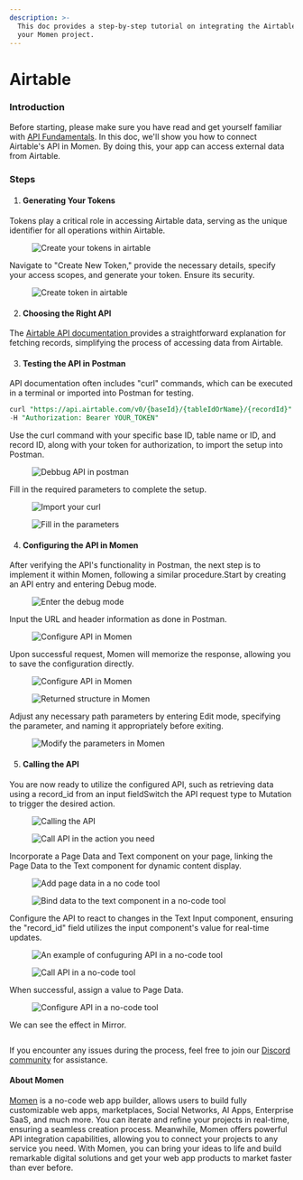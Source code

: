 ```yaml
---
description: >-
  This doc provides a step-by-step tutorial on integrating the Airtable API with
  your Momen project.
---
```


# Airtable

### Introduction

Before starting, please make sure you have read and get yourself familiar with [API Fundamentals](https://docs.momen.app/data/api/api-fundamentals). In this doc, we'll show you how to connect Airtable's API in Momen. By doing this, your app can access external data from Airtable.&#x20;

### Steps

1. #### Generating Your Tokens

Tokens play a critical role in accessing Airtable data, serving as the unique identifier for all operations within Airtable.

<figure><img src="../../../.gitbook/assets/1 (34).png" alt="Create your tokens in airtable"><figcaption></figcaption></figure>

Navigate to "Create New Token," provide the necessary details, specify your access scopes, and generate your token. Ensure its security.

<figure><img src="../../../.gitbook/assets/2 (29).png" alt="Create token in airtable"><figcaption></figcaption></figure>

2. #### Choosing the Right API

The [Airtable API documentation ](https://airtable.com/developers/web/api/get-record)provides a straightforward explanation for fetching records, simplifying the process of accessing data from Airtable.

3. #### Testing the API in Postman

API documentation often includes "curl" commands, which can be executed in a terminal or imported into Postman for testing.

```SQL
curl "https://api.airtable.com/v0/{baseId}/{tableIdOrName}/{recordId}" \
-H "Authorization: Bearer YOUR_TOKEN"
```

Use the curl command with your specific base ID, table name or ID, and record ID, along with your token for authorization, to import the setup into Postman.

<figure><img src="../../../.gitbook/assets/3 (22).png" alt="Debbug API in postman"><figcaption></figcaption></figure>

Fill in the required parameters to complete the setup.

<figure><img src="../../../.gitbook/assets/4 (19).png" alt="Import your curl"><figcaption></figcaption></figure>

<figure><img src="../../../.gitbook/assets/5 (15).png" alt="Fill in the parameters"><figcaption></figcaption></figure>



4. #### Configuring the API in Momen

After verifying the API's functionality in Postman, the next step is to implement it within Momen, following a similar procedure.Start by creating an API entry and entering Debug mode.

<figure><img src="../../../.gitbook/assets/6 (14).png" alt="Enter the debug mode"><figcaption></figcaption></figure>

Input the URL and header information as done in Postman.

<figure><img src="../../../.gitbook/assets/7 (10).png" alt="Configure API in Momen"><figcaption></figcaption></figure>

Upon successful request, Momen will memorize the response, allowing you to save the configuration directly.

<figure><img src="../../../.gitbook/assets/8 (8).png" alt="Configure API in Momen"><figcaption></figcaption></figure>

<figure><img src="../../../.gitbook/assets/9 (7).png" alt="Returned structure in Momen"><figcaption></figcaption></figure>

Adjust any necessary path parameters by entering Edit mode, specifying the parameter, and naming it appropriately before exiting.

<figure><img src="../../../.gitbook/assets/10 (6).png" alt="Modify the parameters in Momen"><figcaption></figcaption></figure>

5. #### Calling the API

You are now ready to utilize the configured API, such as retrieving data using a record\_id from an input fieldSwitch the API request type to Mutation to trigger the desired action.

<figure><img src="../../../.gitbook/assets/11 (5).png" alt="Calling the API"><figcaption></figcaption></figure>

<figure><img src="../../../.gitbook/assets/12 (5).png" alt="Call API in the action you need"><figcaption></figcaption></figure>

Incorporate a Page Data and Text component on your page, linking the Page Data to the Text component for dynamic content display.

<figure><img src="../../../.gitbook/assets/13 (4).png" alt="Add page data in a no code tool"><figcaption></figcaption></figure>

<figure><img src="../../../.gitbook/assets/14 (1).png" alt="Bind data to the text component in a no-code tool"><figcaption></figcaption></figure>

Configure the API to react to changes in the Text Input component, ensuring the "record\_id" field utilizes the input component's value for real-time updates.

<figure><img src="../../../.gitbook/assets/15 (1).png" alt="An example of confuguring API in a no-code tool"><figcaption></figcaption></figure>

<figure><img src="../../../.gitbook/assets/16 (1).png" alt="Call API in a no-code tool"><figcaption></figcaption></figure>

When successful, assign a value to Page Data.

<figure><img src="../../../.gitbook/assets/17 (1).png" alt="Configure API in a no-code tool"><figcaption></figcaption></figure>

We can see the effect in Mirror.

<figure><img src="../../../.gitbook/assets/18.gif" alt=""><figcaption></figcaption></figure>

If you encounter any issues during the process, feel free to join our [Discord community](https://discord.com/invite/UCyhySSXfz) for assistance.

#### **About Momen**

[Momen](https://momen.app/?channel=blog-about) is a no-code web app builder, allows users to build fully customizable web apps, marketplaces, Social Networks, AI Apps, Enterprise SaaS, and much more. You can iterate and refine your projects in real-time, ensuring a seamless creation process. Meanwhile, Momen offers powerful API integration capabilities, allowing you to connect your projects to any service you need. With Momen, you can bring your ideas to life and build remarkable digital solutions and get your web app products to market faster than ever before.

